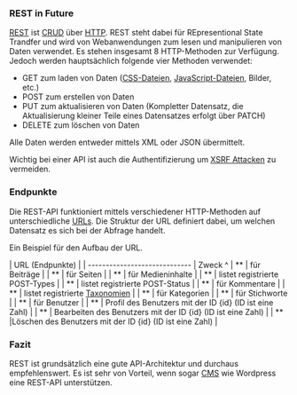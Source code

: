 ### REST in Future
[REST](/de/wiki/divers/api/rest) ist [CRUD](/de/wiki/programmiersprachen/php/crud) über [HTTP](/de/wiki/divers/protokolle/http). REST steht dabei für REpresentional State Trandfer und wird von Webanwendungen zum lesen und manipulieren von Daten verwendet. Es stehen insgesamt 8 HTTP-Methoden zur Verfügung. Jedoch werden hauptsächlich folgende vier Methoden verwendet:
  * GET zum laden von Daten ([CSS-Dateien](/de/wiki/programmiersprachen/css), [JavaScript-Dateien](/de/wiki/programmiersprachen/javascript), Bilder, etc.)
  * POST zum erstellen von Daten
  * PUT zum aktualisieren von Daten (Kompletter Datensatz, die Aktualisierung kleiner Teile eines Datensatzes erfolgt über PATCH)
  * DELETE zum löschen von Daten

Alle Daten werden entweder mittels XML oder JSON übermittelt.


Wichtig bei einer API ist auch die Authentifizierung um [XSRF Attacken](/de/wiki/hacking/xsrf) zu vermeiden.





### Endpunkte
Die REST-API funktioniert mittels verschiedener HTTP-Methoden auf unterschiedliche [URLs](/de/wiki/url). Die Struktur der URL definiert dabei, um welchen Datensatz es sich bei der Abfrage handelt.

 
Ein Beispiel für den Aufbau der URL.


| URL (Endpunkte)               |
| ----------------------------- | Zweck                                                                      ^
| **               | für Beiträge                                                               |
| **               | für Seiten                                                                 |
| **               | für Medieninhalte                                                          |
| **               | listet registrierte POST-Types                                             |
| **            | listet registrierte POST-Status                                            |
| **            | für Kommentare                                                             |
| **          | listet registrierte [Taxonomien](https://de.wikipedia.org/wiki/Taxonomie) |
| **          | für Kategorien                                                             |
| **                | für Stichworte                                                             |
| **               | für Benutzer                                                               |
| **          | Profil des Benutzers mit der ID {id} (ID ist eine Zahl)                    |
| **     | Bearbeiten des Benutzers mit der ID {id} (ID ist eine Zahl)                |
| **   |Löschen des Benutzers mit der ID {id} (ID ist eine Zahl)                    |



### Fazit
REST ist grundsätzlich eine gute API-Architektur und durchaus empfehlenswert. Es ist sehr von Vorteil, wenn sogar [CMS](/de/wiki/cms) wie Wordpress eine REST-API unterstützen. 
